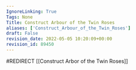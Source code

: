 ```yaml
---
IgnoreLinking: True
Tags: None
Title: Construct Arbour of the Twin Roses
aliases: ['Construct_Arbour_of_the_Twin_Roses']
draft: False
revision_date: 2022-05-05 10:20:09+00:00
revision_id: 89450
---
```


#REDIRECT [[Construct Arbor of the Twin Roses]]